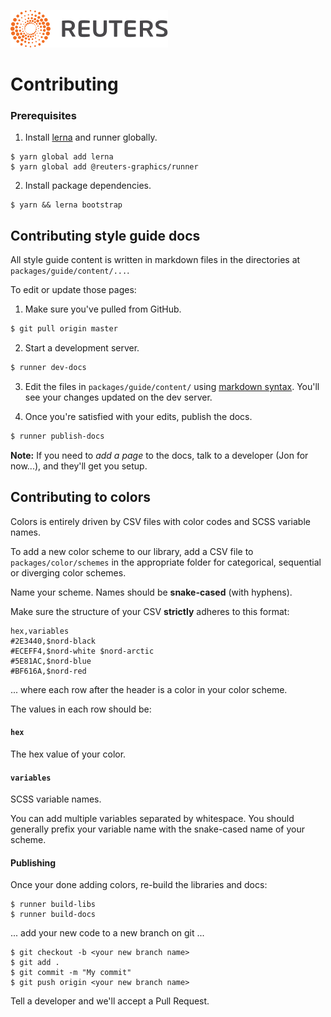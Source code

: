![](badge.svg)

# Contributing

### Prerequisites

1. Install [lerna](https://lerna.js.org/) and runner globally.

  ```
  $ yarn global add lerna
  $ yarn global add @reuters-graphics/runner
  ```

2. Install package dependencies.

  ```
  $ yarn && lerna bootstrap
  ```

## Contributing style guide docs


All style guide content is written in markdown files in the directories at `packages/guide/content/...`.

To edit or update those pages:

1. Make sure you've pulled from GitHub.

  ```bash
  $ git pull origin master
  ```

2. Start a development server.

  ```bash
  $ runner dev-docs
  ```

3. Edit the files in `packages/guide/content/` using [markdown syntax](https://guides.github.com/features/mastering-markdown/). You'll see your changes updated on the dev server.

4. Once you're satisfied with your edits, publish the docs.

  ```bash
  $ runner publish-docs
  ```


**Note:** If you need to _add a page_ to the docs, talk to a developer (Jon for now...), and they'll get you setup.

## Contributing to colors

Colors is entirely driven by CSV files with color codes and SCSS variable names.

To add a new color scheme to our library, add a CSV file to `packages/color/schemes` in the appropriate folder for categorical, sequential or diverging color schemes.

Name your scheme. Names should be **snake-cased** (with hyphens).

Make sure the structure of your CSV **strictly** adheres to this format:

```
hex,variables
#2E3440,$nord-black
#ECEFF4,$nord-white $nord-arctic
#5E81AC,$nord-blue
#BF616A,$nord-red
```

... where each row after the header is a color in your color scheme.

The values in each row should be:

#### `hex`

The hex value of your color.

#### `variables`

SCSS variable names.

You can add multiple variables separated by whitespace. You should generally prefix your variable name with the snake-cased name of your scheme.

#### Publishing

Once your done adding colors, re-build the libraries and docs:

```
$ runner build-libs
$ runner build-docs
```

... add your new code to a new branch on git ...

```
$ git checkout -b <your new branch name>
$ git add .
$ git commit -m "My commit"
$ git push origin <your new branch name>
```

Tell a developer and we'll accept a Pull Request.
